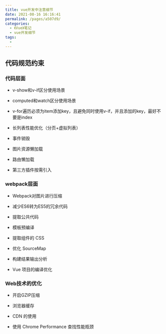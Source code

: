 ```yaml
---
title: vue开发中注意细节
date: 2021-08-16 16:16:41
permalink: /pages/a507d9/
categories:
  - 《Vue》笔记
  - vue开发细节
tags:
  - 
---
```


## 代码规范约束

### 代码层面

* v-show和v-if区分使用场景

* computed和watch区分使用场景

* v-for遍历必须为item添加key，且避免同时使用v-if，并且添加的key，最好不要是index

* 长列表性能优化（分页+虚拟列表）

* 事件销毁

* 图片资源懒加载

* 路由懒加载

* 第三方插件按需引入

### webpack层面

* Webpack对图片进行压缩

* 减少ES6转为ES5的冗余代码

* 提取公共代码

* 模板预编译

* 提取组件的 CSS

* 优化 SourceMap

* 构建结果输出分析

* Vue 项目的编译优化

### Web技术的优化

* 开启GZIP压缩

* 浏览器缓存

* CDN 的使用

* 使用 Chrome Performance 查找性能瓶颈